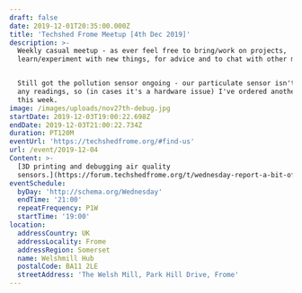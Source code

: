 ```yaml
---
draft: false
date: 2019-12-01T20:35:00.000Z
title: 'Techshed Frome Meetup [4th Dec 2019]'
description: >-
  Weekly casual meetup - as ever feel free to bring/work on projects,
  learn/experiment with new things, for advice and to chat with other members.


  Still got the pollution sensor ongoing - our particulate sensor isn't giving
  any readings, so (in cases it's a hardware issue) I've ordered another one for
  this week.
image: /images/uploads/nov27th-debug.jpg
startDate: 2019-12-03T19:00:22.698Z
endDate: 2019-12-03T21:00:22.734Z
duration: PT120M
eventUrl: 'https://techshedfrome.org/#find-us'
url: /event/2019-12-04
Content: >-
  [3D printing and debugging air quality
  sensors.](https://forum.techshedfrome.org/t/wednesday-report-a-bit-of-a-backlog/75/3)
eventSchedule:
  byDay: 'http://schema.org/Wednesday'
  endTime: '21:00'
  repeatFrequency: P1W
  startTime: '19:00'
location:
  addressCountry: UK
  addressLocality: Frome
  addressRegion: Somerset
  name: Welshmill Hub
  postalCode: BA11 2LE
  streetAddress: 'The Welsh Mill, Park Hill Drive, Frome'
---
```


